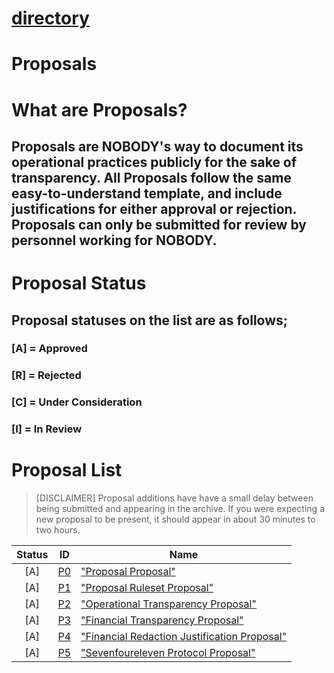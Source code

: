 # [directory](https://nobodyteam.com)
# Proposals

# What are Proposals?
## Proposals are NOBODY's way to document its operational practices publicly for the sake of transparency. All Proposals follow the same easy-to-understand template, and include justifications for either approval or rejection. Proposals can only be submitted for review by personnel working for NOBODY.

# Proposal Status
## Proposal statuses on the list are as follows;
### [A] = Approved
### [R] = Rejected
### [C] = Under Consideration
### [I] = In Review

# Proposal List

> [DISCLAIMER]
> Proposal additions have have a small delay between being submitted and appearing in the archive. If you were expecting a new proposal to be present, it should appear in about 30 minutes to two hours.

| Status| ID  | Name  |
| :---: |:---:| -----|
| [A]     | [P0](https://nobodyteam.com/archive/proposals/proposalsarchive/P0.pdf) | ["Proposal Proposal"](https://nobodyteam.com/archive/proposals/proposalsarchive/P0.pdf) |
| [A]     | [P1](https://nobodyteam.com/archive/proposals/proposalsarchive/P1.pdf) | ["Proposal Ruleset Proposal"](https://nobodyteam.com/archive/proposals/proposalsarchive/P1.pdf) |
| [A]     | [P2](https://nobodyteam.com/archive/proposals/proposalsarchive/P2.pdf) | ["Operational Transparency Proposal"](https://nobodyteam.com/archive/proposals/proposalsarchive/P2.pdf) |
| [A]     | [P3](https://nobodyteam.com/archive/proposals/proposalsarchive/P3.pdf) | ["Financial Transparency Proposal"](https://nobodyteam.com/archive/proposals/proposalsarchive/P3.pdf) |
| [A]     | [P4](https://nobodyteam.com/archive/proposals/proposalsarchive/P4.pdf) | ["Financial Redaction Justification Proposal"](https://nobodyteam.com/archive/proposals/proposalsarchive/P4.pdf) |
| [A]     | [P5](https://nobodyteam.com/archive/proposals/proposalsarchive/P5.pdf) | ["Sevenfoureleven Protocol Proposal"](https://nobodyteam.com/archive/proposals/proposalsarchive/P5.pdf) |
